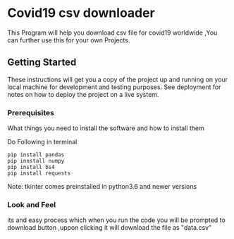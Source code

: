 # Covid19 csv downloader
This Program will help you download csv file for covid19 worldwide ,You can further use this for your own Projects.

## Getting Started

These instructions will get you a copy of the project up and running on your local machine for development and testing purposes. See deployment for notes on how to deploy the project on a live system.

### Prerequisites

What things you need to install the software and how to install them

Do Following in terminal 

```
pip install pandas
pip innstall numpy
pip install bs4
pip install requests
```
Note: tkinter comes preinstalled in python3.6  and newer versions


### Look and Feel

its and easy process which when you run the code you will be prompted to download button ,uppon clicking it will download the file as "data.csv" 

